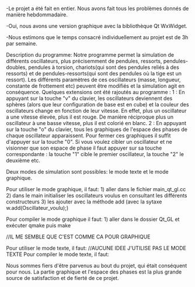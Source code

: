 -Le projet a été fait en entier. Nous avons fait tous les problèmes donnés de manière hebdommadaire.

-Oui, nous avons une version graphique avec la bibliothèque Qt WxWidget.

-Nous estimons que le temps consacré individuellement au projet est de 3h par semaine.

Description du programme:
    Notre programme permet la simulation de différents oscillateurs, plus précisemment de pendules,
 ressorts, pendules-doubles, pendules à torsion, chariots(qui sont des pendules reliés à des
 ressorts) et de pendules-ressorts(qui sont des pendules où la tige est un ressort). Les différents
 paramètres de ces oscillateurs (masse, longueur, constante de frottement etc) peuvent être
 modifiés et la simulation agit en conséquence. Quelques extensions ont été rajoutés au programme :
 1 : En appuyant sur la touche "v" du clavier, les oscillateurs deviennent des sphères (alors que
 leur configuration de base est en cube) et la couleur des oscillateurs change en fonction de leur
 vitesse. En effet, plus un oscillateur a une vitesse élevée, plus il est rouge. De manière
 réciproque plus un oscillateur à une basse vitesse, plus il est colorié en blanc.
 2 : En appuyant sur la touche "o" du clavier, tous les graphiques de l'espace des phases de chaque
 oscillateur apparaissent. Pour fermer ces graphiques il suffit d'appuyer sur la touche "0".
 Si vous voulez cibler un oscillateur et ne visionner que son espace de phase il faut appuyer sur sa
 touche correspondante : la touche "1" cible le premier oscillateur, la touche "2" le deuxième etc.

 Deux modes de simulation sont possibles: le mode texte et le mode graphique.

 Pour utiliser le mode graphique, il faut:
      1) aller dans le fichier main_qt_gl.cc
      2) dans le main initialiser les oscillateurs voulus en consultant les différents constructeurs
      3) les ajouter avec la méthode add (avec la sytaxe w.add(Oscillateur_voulu);)

Pour compiler le mode graphique il faut:
      1) aller dans le dossier Qt_GL et exécuter qmake puis make

//IL ME SEMBLE QUE C'EST COMME CA POUR GRAPHIQUE

Pour utiliser le mode texte, il faut:
      //AUCUNE IDEE J'UTILISE PAS LE MODE TEXTE
Pour compiler le mode texte, il faut:


 Nous sommes fiers d'être parvenus au bout du projet, qui était conséquent pour nous. La partie
 graphique et l'espace des phases est la plus grande source de satisfaction et de fierté de ce
 projet.
